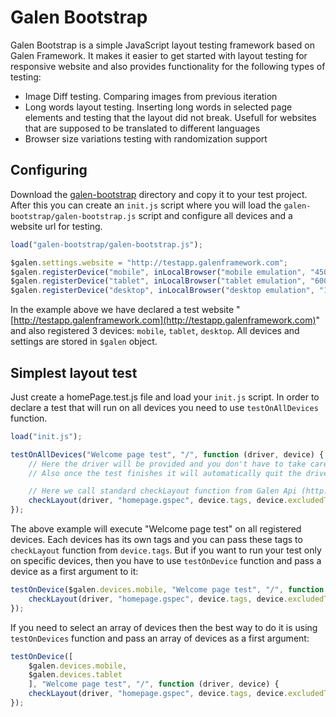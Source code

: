 Galen Bootstrap
==================


Galen Bootstrap is a simple JavaScript layout testing framework based on Galen Framework. It makes it easier to get started with layout testing for responsive website and also provides functionality for the following types of testing:

* Image Diff testing. Comparing images from previous iteration
* Long words layout testing. Inserting long words in selected page elements and testing that the layout did not break. Usefull for websites that are supposed to be translated to different languages
* Browser size variations testing with randomization support


Configuring
---------------------
Download the [galen-bootstrap](https://github.com/galenframework/galen-bootstrap/tree/master/galen-bootstrap) directory and copy it to your test project. After this you can create an `init.js` script where you will load the `galen-bootstrap/galen-bootstrap.js` script and configure all devices and a website url for testing.

```javascript
load("galen-bootstrap/galen-bootstrap.js");

$galen.settings.website = "http://testapp.galenframework.com";
$galen.registerDevice("mobile", inLocalBrowser("mobile emulation", "450x800", ["mobile"]));
$galen.registerDevice("tablet", inLocalBrowser("tablet emulation", "600x800", ["tablet"]));
$galen.registerDevice("desktop", inLocalBrowser("desktop emulation", "1024x768", ["desktop"]));
```

In the example above we have declared a test website "[http://testapp.galenframework.com](http://testapp.galenframework.com)" and also registered 3 devices: `mobile`, `tablet`, `desktop`. All devices and settings are stored in `$galen` object.


Simplest layout test
---------------------
Just create a homePage.test.js file and load your `init.js` script. In order to declare a test that will run on all devices you need to use `testOnAllDevices` function.

```javascript
load("init.js");

testOnAllDevices("Welcome page test", "/", function (driver, device) {
    // Here the driver will be provided and you don't have to take care of it
    // Also once the test finishes it will automatically quit the driver.

    // Here we call standard checkLayout function from Galen Api (http://galenframework.com/docs/reference-galen-javascript-api/#checkLayout)
    checkLayout(driver, "homepage.gspec", device.tags, device.excludedTags);
});
```

The above example will execute "Welcome page test" on all registered devices. Each devices has its own tags and you can pass these tags to `checkLayout` function from `device.tags`.
But if you want to run your test only on specific devices, then you have to use `testOnDevice` function and pass a device as a first argument to it:

```javascript
testOnDevice($galen.devices.mobile, "Welcome page test", "/", function (driver, device) {
    checkLayout(driver, "homepage.gspec", device.tags, device.excludedTags);
});
```

If you need to select an array of devices then the best way to do it is using `testOnDevices` function and pass an array of devices as a first argument:

```javascript
testOnDevice([
    $galen.devices.mobile,
    $galen.devices.tablet
    ], "Welcome page test", "/", function (driver, device) {
    checkLayout(driver, "homepage.gspec", device.tags, device.excludedTags);
});
```


